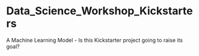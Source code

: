# Data_Science_Workshop_Kickstarters

A Machine Learning Model - Is this Kickstarter project going to raise its goal?
